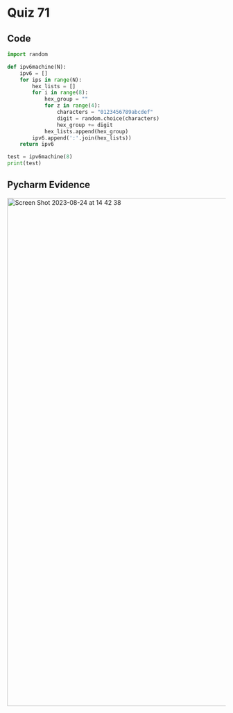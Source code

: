 # Quiz 71

## Code
```.py
import random

def ipv6machine(N):
    ipv6 = []
    for ips in range(N):
        hex_lists = []
        for i in range(8):
            hex_group = ""
            for z in range(4):
                characters = "0123456789abcdef"
                digit = random.choice(characters)
                hex_group += digit
            hex_lists.append(hex_group)
        ipv6.append(':'.join(hex_lists))
    return ipv6

test = ipv6machine(8)
print(test)
```

## Pycharm Evidence
<img width="1171" alt="Screen Shot 2023-08-24 at 14 42 38" src="https://github.com/DaniSofiaG/year_2/assets/111941990/3e53c78d-9677-43f7-9683-937424f44f40">
